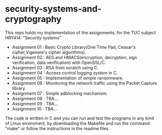 # security-systems-and-cryptography
This repo holds my implementation of the assignments, for the TUC subject HRY414: "Security systems".

- Assignment 01 : Basic Crypto Library(One Time Pad, Ceasar's cipher,Vigenere's cipher algorithms).
- Assignment 02 : AES and HMACS(encryption, decryption, sign verification, data verification) with OpenSSL/C.
- Assignment 03 : RSA from scratch using C.
- Assignment 04 : Access control logging system in C.
- Assignment 05 : Implementation of simple ransomware.
- Assignment 06 : Monitoring the network traffic using the Packet Capture library.
- Assignment 07 : Simple adblocking mechanism.
- Assignment 08 : TBA...
- Assignment 09 : TBA...
- Assignment 10 : TBA...

The code is written in C and you can run and test the programs in any kind of Linux enviroment, by downloading the Makefile and run the command "make" or follow the instructions in the readme files.
